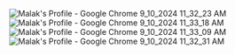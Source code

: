 
![Malak's Profile - Google Chrome 9_10_2024 11_32_23 AM](https://github.com/user-attachments/assets/8dc54877-a488-482b-ba21-6e82bf9fb9f7)
![Malak's Profile - Google Chrome 9_10_2024 11_33_18 AM](https://github.com/user-attachments/assets/e87ce1c7-42ac-4b89-b834-791116657f20)
![Malak's Profile - Google Chrome 9_10_2024 11_33_09 AM](https://github.com/user-attachments/assets/ba0e45d8-cb90-41f5-83fe-26508760fdc1)
![Malak's Profile - Google Chrome 9_10_2024 11_32_31 AM](https://github.com/user-attachments/assets/8f690d86-4b07-4d51-bb60-bcfb97f03724)
